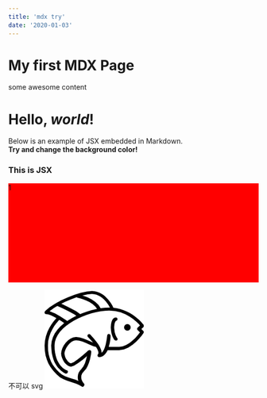 ```yaml
---
title: 'mdx try'
date: '2020-01-03'
---
```


# My first MDX Page

some awesome content

# Hello, _world_!

Below is an example of JSX embedded in Markdown. <br /> **Try and change
the background color!**

<div style={{ padding: '20px', backgroundColor: 'red' }}>
  <h3>This is JSX</h3>
</div>

<div style="height:200px; background: red"> 1</div>
<!-- <img  width=100 height=100 alt="tag" src="1.png" /> -->

不可以 svg
![url](md-img/20200103-1.png)

